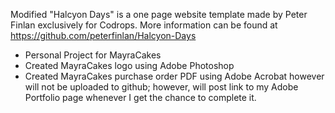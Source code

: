 Modified "Halcyon Days" is a one page website template made by Peter Finlan exclusively for Codrops. More information can be found at https://github.com/peterfinlan/Halcyon-Days

- Personal Project for MayraCakes
 - Created MayraCakes logo using Adobe Photoshop
 - Created MayraCakes purchase order PDF using Adobe Acrobat however will not be uploaded to
   github; however, will post link to my Adobe Portfolio page whenever I get the chance to complete it.
